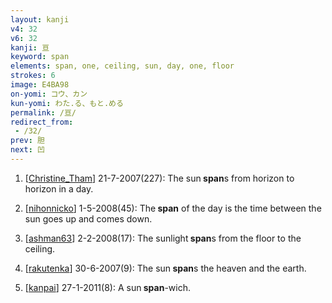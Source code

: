 ```yaml
---
layout: kanji
v4: 32
v6: 32
kanji: 亘
keyword: span
elements: span, one, ceiling, sun, day, one, floor
strokes: 6
image: E4BA98
on-yomi: コウ、カン
kun-yomi: わた.る、もと.める
permalink: /亘/
redirect_from:
 - /32/
prev: 胆
next: 凹
---
```


1) [<a href="http://kanji.koohii.com/profile/Christine_Tham">Christine_Tham</a>] 21-7-2007(227): The sun<strong> span</strong>s from horizon to horizon in a day.

2) [<a href="http://kanji.koohii.com/profile/nihonnicko">nihonnicko</a>] 1-5-2008(45): The<strong> span</strong> of the day is the time between the sun goes up and comes down.

3) [<a href="http://kanji.koohii.com/profile/ashman63">ashman63</a>] 2-2-2008(17): The sunlight<strong> span</strong>s from the floor to the ceiling.

4) [<a href="http://kanji.koohii.com/profile/rakutenka">rakutenka</a>] 30-6-2007(9): The sun<strong> span</strong>s the heaven and the earth.

5) [<a href="http://kanji.koohii.com/profile/kanpai">kanpai</a>] 27-1-2011(8): A sun<strong> span</strong>-wich.

